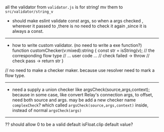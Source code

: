 all the validator from `validator.js` is for string! mv them to `src/validator/string_v`

  * should make eslint validate  const args, so when a args checked ,
  wherever it passed to ,there is no need to check it again ,since it is always
  a const.

-------------------------------
  * how to write custom validator. (no need to write a exe function?)
function customChecker(v:mixed):string {
  const str = isString(v); // the corresponding flow type
  // ... user code ...
  // check failed -> throw
  // check pass -> return str
}

// no need to make a checker maker. because use resolver need to mark
a flow type.

-----------------------------------
  * need a supply a union checker like
  argsCheck(source,args,context);
  because in some case, like convert Relay's connection args, to offset,
  need both source and args.
  may be add a new checker name `complexCheck`? which called `argsCheck(source,args,context)` inside, instead of normal `argsCheck(args)`

-------------
 ?? should allow 0 to be a valid default isFloat.clip default value?
